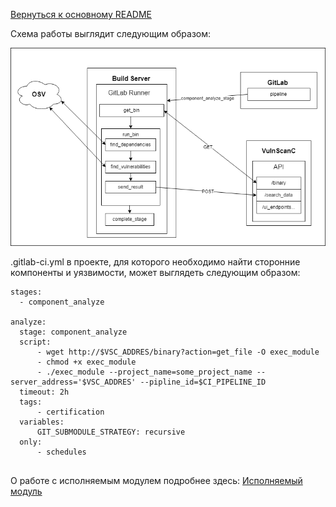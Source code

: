 [Вернуться к основному README](../README.md)

Схема работы выглядит следующим образом:

![Схема работы](schemes/work_schema.png)

.gitlab-ci.yml в проекте, для которого необходимо найти сторонние компоненты и уязвимости, может выглядеть следующим образом:
``` 
stages:
  - component_analyze

analyze:
  stage: component_analyze
  script:
      - wget http://$VSC_ADDRES/binary?action=get_file -O exec_module
      - chmod +x exec_module
      - ./exec_module --project_name=some_project_name --server_address='$VSC_ADDRES' --pipline_id=$CI_PIPELINE_ID
  timeout: 2h
  tags:
      - certification
  variables:
      GIT_SUBMODULE_STRATEGY: recursive
  only:
      - schedules
    
```
О работе с исполняемым модулем подробнее здесь: [Исполняемый модуль](../docs/executable_module.md)  
